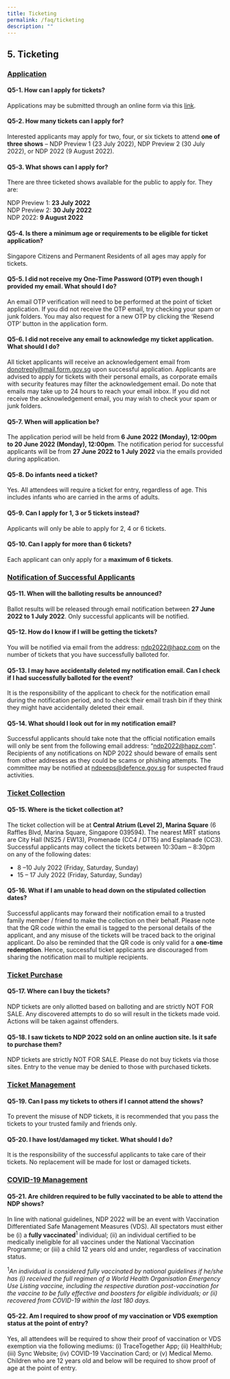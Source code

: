 ```yaml
---
title: Ticketing
permalink: /faq/ticketing
description: ""
---
```

## 5. Ticketing
### <u>Application</u>

#### Q5-1. How can I apply for tickets?
Applications may be submitted through an online form via this <a href="https://form.gov.sg/6297778d1c3c73001248291c" target="_blank">link</a>.


#### Q5-2. How many tickets can I apply for?
Interested applicants may apply for two, four, or six tickets to attend **one of three shows** – NDP Preview 1 (23 July 2022), NDP Preview 2 (30 July 2022), or NDP 2022 (9 August 2022). 



#### Q5-3. What shows can I apply for?
There are three ticketed shows available for the public to apply for. They are: 

NDP Preview 1: **23 July 2022**<br/>
NDP Preview 2: **30 July 2022**<br/>
NDP 2022: **9 August 2022**


#### Q5-4. Is there a minimum age or requirements to be eligible for ticket application?
Singapore Citizens and Permanent Residents of all ages may apply for tickets.

#### Q5-5. I did not receive my One-Time Password (OTP) even though I provided my email. What should I do?
An email OTP verification will need to be performed at the point of ticket application. If you did not receive the OTP email, try checking your spam or junk folders. You may also request for a new OTP by clicking the ‘Resend OTP’ button in the application form.

#### Q5-6. I did not receive any email to acknowledge my ticket application. What should I do?
All ticket applicants will receive an acknowledgement email from [donotreply@mail.form.gov.sg](#) upon successful application. Applicants are advised to apply for tickets with their personal emails, as corporate emails with security features may filter the acknowledgement email. Do note that emails may take up to 24 hours to reach your email inbox. If you did not receive the acknowledgement email, you may wish to check your spam or junk folders.


#### Q5-7. When will application be?
The application period will be held from **6 June 2022 (Monday), 12:00pm to 20 June 2022 (Monday), 12:00pm**. The notification period for successful applicants will be from **27 June 2022 to 1 July 2022** via the emails provided during application.

#### Q5-8. Do infants need a ticket?
Yes. All attendees will require a ticket for entry, regardless of age. This includes infants who are carried in the arms of adults.

#### Q5-9. Can I apply for 1, 3 or 5 tickets instead?
Applicants will only be able to apply for 2, 4 or 6 tickets.

#### Q5-10. Can I apply for more than 6 tickets?
Each applicant can only apply for a **maximum of 6 tickets**. 

### <u>Notification of Successful Applicants</u>

#### Q5-11. When will the balloting results be announced?
Ballot results will be released through email notification between **27 June 2022 to 1 July 2022**. Only successful applicants will be notified. 

#### Q5-12. How do I know if I will be getting the tickets?
You will be notified via email from the address: [ndp2022@hapz.com](#) on the number of tickets that you have successfully balloted for.

#### Q5-13. I may have accidentally deleted my notification email. Can I check if I had successfully balloted for the event?
It is the responsibility of the applicant to check for the notification email during the notification period, and to check their email trash bin if they think they might have accidentally deleted their email.

#### Q5-14. What should I look out for in my notification email?
Successful applicants should take note that the official notification emails will only be sent from the following email address: “ndp2022@hapz.com”. Recipients of any notifications on NDP 2022 should beware of emails sent from other addresses as they could be scams or phishing attempts. The committee may be notified at [ndpeeps@defence.gov.sg](mailto:ndpeeps@defence.gov.sg) for suspected fraud activities.

### <u>Ticket Collection</u>

#### Q5-15. Where is the ticket collection at? 
The ticket collection will be at **Central Atrium (Level 2), Marina Square** (6 Raffles Blvd, Marina Square, Singapore 039594). The nearest MRT stations are City Hall (NS25 / EW13), Promenade (CC4 / DT15) and Esplanade (CC3). Successful applicants may collect the tickets between 10:30am – 8:30pm on any of the following dates:

*	8 –10 July 2022 (Friday, Saturday, Sunday)
* 15 – 17 July 2022 (Friday, Saturday, Sunday)


#### Q5-16. What if I am unable to head down on the stipulated collection dates?
Successful applicants may forward their notification email to a trusted family member / friend to make the collection on their behalf. Please note that the QR code within the email is tagged to the personal details of the applicant, and any misuse of the tickets will be traced back to the original applicant. Do also be reminded that the QR code is only valid for a **one-time redemption**. Hence, successful ticket applicants are discouraged from sharing the notification mail to multiple recipients.

### <u>Ticket Purchase</u>

#### Q5-17. Where can I buy the tickets?
NDP tickets are only allotted based on balloting and are strictly NOT FOR SALE. Any discovered attempts to do so will result in the tickets made void. Actions will be taken against offenders.

#### Q5-18. I saw tickets to NDP 2022 sold on an online auction site. Is it safe to purchase them?
NDP tickets are strictly NOT FOR SALE. Please do not buy tickets via those sites. Entry to the venue may be denied to those with purchased tickets.

### <u>Ticket Management</u>

#### Q5-19. Can I pass my tickets to others if I cannot attend the shows? 
To prevent the misuse of NDP tickets, it is recommended that you pass the tickets to your trusted family and friends only.

#### Q5-20.  I have lost/damaged my ticket. What should I do?
It is the responsibility of the successful applicants to take care of their tickets. No replacement will be made for lost or damaged tickets.

### <u>COVID-19 Management</u>

#### Q5-21. Are children required to be fully vaccinated to be able to attend the NDP shows?
In line with national guidelines, NDP 2022 will be an event with Vaccination Differentiated Safe Management Measures (VDS). All spectators must either be (i) a **fully vaccinated**<sup>1</sup> individual; (ii) an individual certified to be medically ineligible for all vaccines under the National Vaccination Programme; or (iii) a child 12 years old and under, regardless of vaccination status.

<sup>1</sup>*An individual is considered fully vaccinated by national guidelines if he/she has (i) received the full regimen of a World Health Organisation Emergency Use Listing vaccine, including the respective duration post-vaccination for the vaccine to be fully effective and boosters for eligible individuals; or (ii) recovered from COVID-19 within the last 180 days.*
#### Q5-22. Am I required to show proof of my vaccination or VDS exemption status at the point of entry?
Yes, all attendees will be required to show their proof of vaccination or VDS exemption via the following mediums: (i) TraceTogether App; (ii) HealthHub; (iii) Sync Website; (iv) COVID-19 Vaccination Card; or (v) Medical Memo. Children who are 12 years old and below will be required to show proof of age at the point of entry.